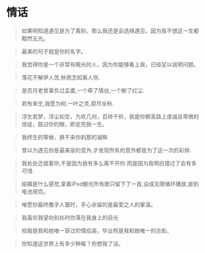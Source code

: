 # 情话

>  如果明知道遇见是为了离别，那么我还是会选择遇见，因为我不想这一生都黯然无光。

> 最美的句子就是你的名字。

> 我觉得你是一个非常有眼光的人，因为你能够看上我，已经足以说明问题。

> 落花不解伊人苦,秋雨怎知离人伤.

> 是否月老曾辜负过孟婆,一个牵了情丝,一个断了红尘.

> 若有来生,我愿为树,一叶之灵,窥尽全秋.

> 浮生若梦，浮尘如空，为欢几何，百转千折。我是你朝圣路上虔诚且卑微的信徒，路过你的眼，即走完我一生。

>  我终生的等候，换不来你刹那的凝眸

> 曾以为遇见你是最美丽的意外,才发现所有的意外都是为了这一次的彩排.

> 我处处迁就着你,不是因为我有多么离不开你.而是因为我明白错过了会有多可惜.

> 结婚是什么感觉,拿着iPod删光所有歌只留下了一首,设成无限循环播放,直到电池用完。

> 唯愿你最终撒手人寰时，手心余留的是最爱之人的掌温。

> 我喜欢我望向别处时你落在我身上的目光

> 校服是我和她唯一穿过的情侣装，毕业照是我和她唯一的合影。

> 你知道这世界上有多少种莓？你想我了没。

> 